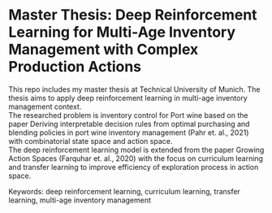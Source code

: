 # Master Thesis: Deep Reinforcement Learning for Multi-Age Inventory Management with Complex Production Actions

This repo includes my master thesis at Technical University of Munich. The thesis aims to apply deep reinforcement learning in multi-age inventory management context.  
The researched problem is inventory control for Port wine based on the paper Deriving interpretable decision rules from optimal purchasing and blending policies in port wine inventory management (Pahr et. al., 2021) with combinatorial state space and action space.   
The deep reinforcement learning model is extended from the paper Growing Action Spaces (Farquhar et. al., 2020) with the focus on curriculum learning and transfer learning to improve efficiency of exploration process in action space.

Keywords: deep reinforcement learning, curriculum learning, transfer learning, multi-age inventory management
